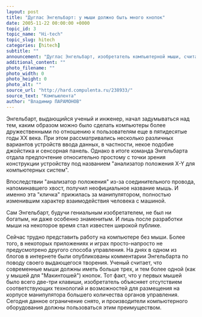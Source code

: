 ```yaml
---
layout: post
title: "Дуглас Энгельбарт: у мыши должно быть много кнопок"
date: 2005-11-22 00:00:00 +0000
topic_id: 3
topic_name: "Hi-tech"
topic_slug: hitech
categories: [hitech]
subtitle: ""
announcement: "Дуглас Энгельбарт, изобретатель компьютерной мыши, считает, что у этого манипулятора должно быть более трех кнопок."
additional_content: ""
photo_filename: ""
photo_width: 0
photo_height: 0
photo_alt: ""
source_url: "http://hard.compulenta.ru/238933/"
source_text: "Компьюлента"
author: "Владимир ПАРАМОНОВ"
---
```

Энгельбарт, выдающийся ученый и инженер, начал задумываться над тем, каким образом можно было сделать компьютеры более дружественными по отношению к пользователям еще в пятидесятые годы ХХ века. При этом рассматривались несколько различных вариантов устройств ввода данных, в частности, некое подобие джойстика и сенсорная панель. Однако в итоге команда Энгельбарта отдала предпочтение относительно простому с точки зрения конструкции устройству под названием "анализатор положения X-Y для компьютерных систем".

Впоследствии "анализатор положения" из-за соединительного провода, напоминавшего хвост, получил неофициальное название мышь. И именно эта "кличка" прижилась за манипулятором, полностью изменившим характер взаимодействия человека с машиной.

Сам Энгельбарт, будучи гениальным изобретателем, не был ни богатым, ни даже особенно знаменитым. И лишь после разработки мыши на некоторое время стал известен широкой публике.

Сейчас трудно представить работу на компьютере без мыши. Более того, в некоторых приложениях и играх просто-напросто не предусмотрено другого способа управления. На днях в одном из блогов в интернете были опубликованы комментарии Энгельбарта по поводу своего выдающегося творения. Ученый считает, что современные мыши должны иметь больше трех, и тем более одной (как у мышей для "Макинтошей") кнопок. Тот факт, что у первых мышей было всего две-три клавиши, изобретатель объясняет отсутствием соответствующих технологий и возможностей для размещения на корпусе манипулятора большего количества органов управления. Сегодня данное ограничение снято, и производители компьютерного оборудования должны пользоваться этим преимуществом.

